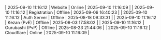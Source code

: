 | 2025-09-10 11:16:12 | Website | Online | 2025-09-10 11:16:09 |
| 2025-09-10 11:16:12 | Registration | Offline | 2025-09-09 16:40:23 |
| 2025-09-10 11:16:12 | Auth Server | Offline | 2025-08-18 09:33:31 |
| 2025-09-10 11:16:12 | Kezan (PvE) | Offline | 2025-08-03 17:58:02 |
| 2025-09-10 11:16:12 | Gurubashi (PvP) | Offline | 2025-08-23 21:44:06 |
| 2025-09-10 11:16:12 | Cloudflare | Online | 2025-09-10 11:16:09 |
